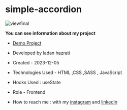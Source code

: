 # simple-accordion
![viewfinal](https://github.com/ladan-hazrati-web/simple-accordion/assets/119695832/5ea83226-eeb8-40c5-bf2b-95e2a653cc45)

**You can see information about my project**

- [Demo Project](https://ladan-hazrati-web.github.io/simple-accordion/)

- Developed by ladan hazrati

- Created - 2023-12-05

- Technologies Used - HTML ,CSS ,SASS , JavaScript

- Hooks Used : useState 

- Role - Frontend

- How to reach me : with my [instagram](https://www.instagram.com/ladan_hazrati_web) and [linkedin](https://www.linkedin.com/in/ladan-hazrati-web)
